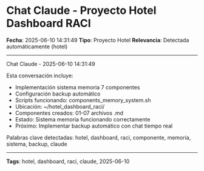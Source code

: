 # Chat Claude - Proyecto Hotel Dashboard RACI
**Fecha**: 2025-06-10 14:31:49
**Tipo**: Proyecto Hotel
**Relevancia**: Detectada automáticamente (hotel)

---

Chat Claude - 2025-06-10 14:31:49

Esta conversación incluye:
- Implementación sistema memoria 7 componentes
- Configuración backup automático
- Scripts funcionando: components_memory_system.sh
- Ubicación: ~/hotel_dashboard_raci/
- Componentes creados: 01-07 archivos .md
- Estado: Sistema memoria funcionando correctamente
- Próximo: Implementar backup automático con chat tiempo real

Palabras clave detectadas: hotel, dashboard, raci, componente, memoria, sistema, backup, claude

---

**Tags**: hotel, dashboard, raci, claude, 2025-06-10
